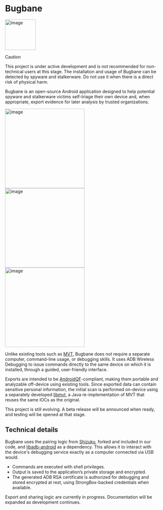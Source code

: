 # Bugbane
<img width="100" alt="image" src="https://github.com/user-attachments/assets/ebac862f-35e7-4e77-a7c2-540cbf38ac88" />


> [!CAUTION]
> This project is under active development and is not recommended for non-technical users at this stage.
> The installation and usage of Bugbane can be detected by spyware and stalkerware. Do not use it when there is a direct risk of physical harm.

Bugbane is an open-source Android application designed to help potential spyware and stalkerware victims self-triage their own device and, when appropriate, export evidence for later analysis by trusted organizations.


<img width="260" alt="image" src="https://github.com/user-attachments/assets/ce9dc882-ed87-4146-8155-52ea3770dccb" />
<img width="260" alt="image" src="https://github.com/user-attachments/assets/8588f9d7-902e-406a-be4c-ff03ffcf8a5a" />
<img width="260" alt="image" src="https://github.com/user-attachments/assets/15d2c55e-ad32-4d5d-acf5-69ac8cfa8c6b" />


Unlike existing tools such as [MVT](https://mvt.re), Bugbane does not require a separate computer, command-line usage, or debugging skills. It uses ADB Wireless Debugging to issue commands directly to the same device on which it is installed, through a guided, user-friendly interface.

Exports are intended to be [AndroidQF](https://github.com/botherder/androidqf)-compliant, making them portable and analyzable off-device using existing tools. Since exported data can contain sensitive personal information, the initial scan is performed on-device using a separately developed [libmvt](https://github.com/osservatorionessuno/libmvt), a Java re-implementation of MVT that reuses the same IOCs as the original.

This project is still evolving. A beta release will be announced when ready, and testing will be opened at that stage.

## Technical details
Bugbane uses the pairing logic from [Shizuku](https://github.com/RikkaApps/Shizuku), forked and included in our code, and [libadb-android](https://github.com/MuntashirAkon/libadb-android) as a dependency. This allows it to interact with the device's debugging service exactly as a computer connected via USB would.
 - Commands are executed with shell privileges.
 - Output is saved to the application’s private storage and encrypted.
 - The generated ADB RSA certificate is authorized for debugging and stored encrypted at rest, using StrongBox-backed credentials when available.

Export and sharing logic are currently in progress. Documentation will be expanded as development continues.
